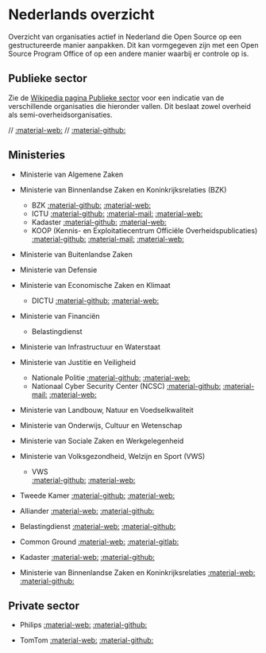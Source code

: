 # Nederlands overzicht

Overzicht van organisaties actief in Nederland die Open Source op een gestructureerde manier aanpakken.
Dit kan vormgegeven zijn met een Open Source Program Office of op een andere manier waarbij er controle op is.

## Publieke sector

Zie de [Wikipedia pagina Publieke sector](https://nl.wikipedia.org/wiki/Publieke_sector) voor een indicatie van de verschillende organisaties die hieronder vallen. Dit beslaat zowel overheid als semi-overheidsorganisaties.

// [:material-web:](https://www.alliander.com/nl/open-source/)
// [:material-github:](https://github.com/MinBZK)

## Ministeries
- Ministerie van Algemene Zaken
- Ministerie van Binnenlandse Zaken en Koninkrijksrelaties (BZK)
    - BZK 
      [:material-github:](https://github.com/MinBZK)
      [:material-web:]()
    - ICTU
      [:material-github:](https://github.com/ICTU)
      [:material-mail:](mailto:info@ictu.nl)
      [:material-web:](https://www.ictu.nl)
    - Kadaster
      [:material-github:](https://github.com/Kadaster)
      [:material-web:](https://www.kadaster.nl)
    - KOOP (Kennis- en Exploitatiecentrum Officiële Overheidspublicaties)
      [:material-github:](https://github.com/dataoverheid)
      [:material-mail:](mailto:opendata@overheid.nl)
      [:material-web:](https://data.overheid.nl)
- Ministerie van Buitenlandse Zaken
- Ministerie van Defensie
- Ministerie van Economische Zaken en Klimaat
    - DICTU
      [:material-github:](https://github.com/Dictu)
      [:material-web:](http://www.dictu.nl)
- Ministerie van Financiën
    - Belastingdienst
- Ministerie van Infrastructuur en Waterstaat
- Ministerie van Justitie en Veiligheid
    - Nationale Politie
      [:material-github:](https://github.com/politie)
      [:material-web:](https://www.politie.nl)
    - Nationaal Cyber Security Center (NCSC) 
      [:material-github:](https://github.com/NCSC-NL)
      [:material-mail:](mailto:info@ncsc.nl)
      [:material-web:](https://www.ncsc.nl/)
- Ministerie van Landbouw, Natuur en Voedselkwaliteit
- Ministerie van Onderwijs, Cultuur en Wetenschap
- Ministerie van Sociale Zaken en Werkgelegenheid
- Ministerie van Volksgezondheid, Welzijn en Sport (VWS)
    - VWS  
      [:material-github:](https://github.com/minvws)
      [:material-web:](https://minvws.nl)
- Tweede Kamer
    [:material-github:](https://github.com/TweedeKamerDerStaten-Generaal)
    [:material-web:](https://tweedekamer.nl)

- Alliander
[:material-web:](https://www.alliander.com/nl/open-source/)
[:material-github:](https://github.com/MinBZK)

- Belastingdienst
[:material-web:](https://www.belastingdienst.nl/)
[:material-github:](https://github.com/belastingdienst)

- Common Ground
[:material-web:](https://commonground.nl/)
[:material-gitlab:](https://gitlab.com/commonground/)

- Kadaster
[:material-web:](https://www.kadaster.nl/)
[:material-github:](https://github.com/Kadaster)

- Ministerie van Binnenlandse Zaken en Koninkrijksrelaties
[:material-web:](https://www.rijksoverheid.nl/ministeries/ministerie-van-binnenlandse-zaken-en-koninkrijksrelaties)
[:material-github:](https://github.com/MinBZK)

## Private sector

- Philips
[:material-web:](https://www.philips.com/)
[:material-github:](https://github.com/philips-software/)

- TomTom
[:material-web:](https://www.tomtom.com/)
[:material-github:](https://github.com/tomtom-international)
